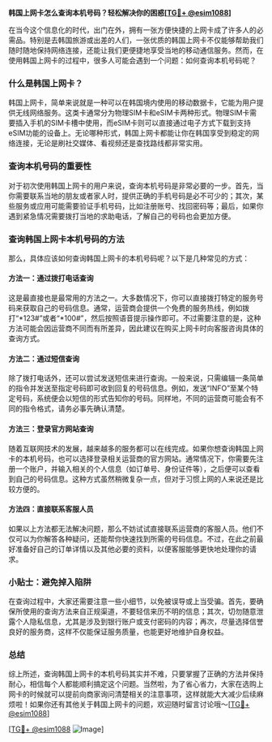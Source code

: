 **韩国上网卡怎么查询本机号码？轻松解决你的困惑[[TG💪+ @esim1088](https://t.me/s/esim1088)]**

在当今这个信息化的时代，出门在外，拥有一张方便快捷的上网卡成了许多人的必需品。特别是去韩国旅游或出差的人们，一张优质的韩国上网卡不仅能够帮助我们随时随地保持网络连接，还能让我们更便捷地享受当地的移动通信服务。然而，在使用韩国上网卡的过程中，很多人可能会遇到一个问题：如何查询本机号码呢？

### 什么是韩国上网卡？

韩国上网卡，简单来说就是一种可以在韩国境内使用的移动数据卡，它能为用户提供无线网络服务。这类卡通常分为物理SIM卡和eSIM卡两种形式。物理SIM卡需要插入手机的SIM卡槽中使用，而eSIM卡则可以直接通过电子方式下载到支持eSIM功能的设备上。无论哪种形式，韩国上网卡都能让你在韩国享受到稳定的网络连接，无论是刷社交媒体、看视频还是查找路线都非常实用。

### 查询本机号码的重要性

对于初次使用韩国上网卡的用户来说，查询本机号码是非常必要的一步。首先，当你需要联系当地的朋友或者家人时，提供正确的手机号码是必不可少的；其次，某些服务或应用可能需要验证手机号码，比如注册账号、找回密码等；最后，如果你遇到紧急情况需要拨打当地的求助电话，了解自己的号码也会更加方便。

### 查询韩国上网卡本机号码的方法

那么，具体应该如何查询韩国上网卡的本机号码呢？以下是几种常见的方式：

#### 方法一：通过拨打电话查询
这是最直接也是最常用的方法之一。大多数情况下，你可以直接拨打特定的服务号码来获取自己的号码信息。通常，运营商会提供一个免费的服务热线，例如拨打“*123#”或者“*100#”，然后按照语音提示操作即可。不过需要注意的是，这种方法可能会因运营商不同而有所差异，因此建议在购买上网卡时向客服咨询具体的查询方式。

#### 方法二：通过短信查询
除了拨打电话外，还可以尝试发送短信来进行查询。一般来说，只需编辑一条简单的指令并发送至指定号码即可收到回复的号码信息。例如，发送“INFO”至某个特定号码，系统便会以短信的形式告知你的号码。同样地，不同的运营商可能会有不同的指令格式，请务必事先确认清楚。

#### 方法三：登录官方网站查询
随着互联网技术的发展，越来越多的服务都可以在线完成。如果你想查询韩国上网卡的本机号码，也可以选择登录相关运营商的官方网站。通常情况下，你需要先注册一个账户，并输入相关的个人信息（如订单号、身份证件等），之后便可以查看到自己的号码信息。这种方式虽然稍微复杂一点，但对于习惯上网的人来说还是比较方便的。

#### 方法四：直接联系客服人员
如果以上方法都无法解决问题，那么不妨试试直接联系运营商的客服人员。他们不仅可以为你解答各种疑问，还能帮你快速找到所需的号码信息。不过，在此之前最好准备好自己的订单详情以及其他必要的资料，以便客服能够更快地处理你的请求。

### 小贴士：避免掉入陷阱

在查询过程中，大家还需要注意一些小细节，以免被误导或上当受骗。首先，要确保所使用的查询方法来自正规渠道，不要轻信来历不明的信息；其次，切勿随意泄露个人隐私信息，尤其是涉及到银行账户或支付密码的内容；再次，尽量选择信誉良好的服务商，这样不仅能保证服务质量，也能更好地维护自身权益。

### 总结

综上所述，查询韩国上网卡的本机号码其实并不难，只要掌握了正确的方法并保持耐心，相信每个人都能顺利搞定这个问题。当然啦，为了省心省力，大家在选购上网卡的时候就可以提前向商家询问清楚相关的注意事项，这样就能大大减少后续麻烦啦！如果你还有其他关于韩国上网卡的问题，欢迎随时留言讨论哦～[[TG💪+ @esim1088](https://t.me/s/esim1088)]

[[TG💪+ @esim1088](https://t.me/s/esim1088) ![Image](https://i.postimg.cc/4NQfJmqS/Snipaste-2025-05-13-00-14-12.png)]